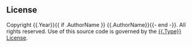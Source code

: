 
## License
Copyright {{.Year}}{{ if .AuthorName }} {{.AuthorName}}{{- end -}}. All rights reserved.
Use of this source code is governed by the [{{.Type}} License]({{.File}}).
